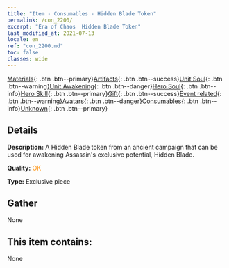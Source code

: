 ```yaml
---
title: "Item - Consumables - Hidden Blade Token"
permalink: /con_2200/
excerpt: "Era of Chaos  Hidden Blade Token"
last_modified_at: 2021-07-13
locale: en
ref: "con_2200.md"
toc: false
classes: wide
---
```

 [Materials](/Items/){: .btn .btn--primary}[Artifacts](/Items/Artifacts/){: .btn .btn--success}[Unit Soul](/Items/UnitSoul/){: .btn .btn--warning}[Unit Awakening](/Items/UnitAwakening/){: .btn .btn--danger}[Hero Soul](/Items/HeroSoul/){: .btn .btn--info}[Hero Skill](/Items/HeroSkill/){: .btn .btn--primary}[Gift](/Items/Gift/){: .btn .btn--success}[Event related](/Items/Events/){: .btn .btn--warning}[Avatars](/Items/Avatars/){: .btn .btn--danger}[Consumables](/Items/Consumables/){: .btn .btn--info}[Unknown](/Items/Unknown/){: .btn .btn--primary}

## Details
 **Description:** A Hidden Blade token from an ancient campaign that can be used for awakening Assassin's exclusive potential, Hidden Blade.

 **Quality:** <span style="color: #FF8C00">OK</span>

 **Type:** Exclusive piece

## Gather

  None

## This item contains:

  None

